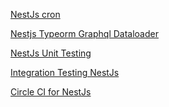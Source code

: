 [NestJs cron](https://github.com/nestjs/schedule)
>
[Nestjs Typeorm Graphql Dataloader](https://codersera.com/blog/nestjs-typeorm-graphql-dataloader-tutorial-with-typescript/)
>
[NestJs Unit Testing](https://www.carloscaballero.io/part-9-clock-in-out-system-testing-backend-unit-test-services/)
>
[Integration Testing NestJs](https://medium.com/@salmon.3e/integration-testing-with-nestjs-and-typeorm-2ac3f77e7628)
>
[Circle CI for NestJs](https://circleci.com/blog/getting-started-with-nestjs-and-automatic-testing/)
